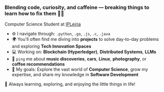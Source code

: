 ### Blending code, curiosity, and caffeine — breaking things to learn how to fix them 🔧💡

Computer Science Student at [IPLeiria](https://www.ipleiria.pt)

- ⚙️ I navigate through: `.python`, `.go`, `.js`, `.c`, `.java`
- 🌍 You'll often find me diving into **projects** to solve day-to-day problems and exploring **Tech Innovation Spaces**
- 💻 Working on: **Blockchain (Hyperledger)**, **Distributed Systems**, **LLMs**
- 💬 `ping` me about **music discoveries**, **cars**, **Linux**, **photography**, or **coffee recommendations**
- 🎯 My goals: Explore the vast world of **Computer Science**, grow my expertise, and share my knowledge in **Software Development**

🚀 Always learning, exploring, and enjoying the little things in life!
